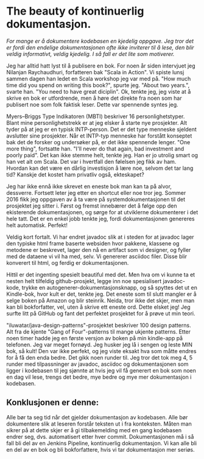 # The beauty of kontinuerlig dokumentasjon.

*For mange er å dokumentere kodebasen en kjedelig oppgave. Jeg tror det er fordi den endelige dokumentasjonen ofte ikke inviterer til å lese, den blir veldig informativt, veldig kjedelig. I så fall er det lite som motiverer.*

Jeg har alltid hatt lyst til å publisere en bok. For noen år siden intervjuet jeg Nilanjan Raychaudhuri, forfatteren bak "Scala in Action". Vi spiste lunsj sammen dagen han ledet en Scala workshop jeg var med på. "How much time did you spend on writing this book?", spurte jeg. "About two years.", svarte han. "You need to have great diciplin". Ok, tenkte jeg, jeg viste at å skrive en bok er utfordrende, men å høre det direkte fra noen som har publisert noe som folk faktisk leser. Dette var spennende syntes jeg. 

Myers–Briggs Type Indikatoren (MBTI) beskriver 16 personlighetstyper. Blant mine personlighetstrekk er at jeg elsker å starte nye prosjekter. Alt tyder på at jeg er en typisk INTP-person. Det er det type menneske sjeldent avslutter sine prosjekter. Når et INTP-typ menneske har forstått konseptet bak det de forsker og undersøker på, er det ikke spennende lenger. "One more thing", fortsatte han. "I'll never do that again, bad investment and poorly paid". Det kan ikke stemme helt, tenkte jeg. Han er jo utrolig smart og han vet alt om Scala. Det var i hvertfall den følelsen jeg fikk av ham. Hvordan kan det være en dårlig investisjon å lære noe, selvom det tar lang tid? Kanskje det kostet ham privatliv også, ekteskapet?

Jeg har ikke ennå ikke skrevet en eneste bok man kan ta på alvor, dessverre. Fortsett leter jeg etter en shortcut eller noe tror jeg. Sommer 2016 fikk jeg oppgaven av å ta være på systemdokumentasjonen til det prosjektet jeg sitter i. Først og fremst innebærer det å følge opp den ekisterende dokumentasjonen, og sørge for at utviklerne dokumenterer i det hele tatt. Det er en enkel jobb tenkte jeg, fordi dokumentasjonen genereres helt automatisk. Perfekt! 

Veldig kort fortalt. Vi har endret javadoc slik at i steden for at javadoc lager den typiske html frame baserte websiden hvor pakkene, klassene og metodene er beskrevet, lager den nå en artifact som vi designer, og fyller med de dataene vi vil ha med, selv. Vi genererer asciidoc filer. Disse blir konverert til html, og ferdig er dokumentasjonen. 

Hittil er det ingenting spesielt beautiful med det. Men hva om vi kunne ta et nesten helt tilfeldig github-prosjekt, legge inn noe spesialisert javadoc-kode, trykke en autogenerer-dokumentasjonsknapp, og så spyttes det ut en Kindle-bok, hvor kult er det, tenkte jeg. Det eneste som til slutt mangler er å selge boken på Amazon og blir steinrik. Neida, tror ikke det skjer, men man kan bli bokforfatter, vel, uten å skrive ett eneste ord. Dette elsket jeg! Jeg surfte litt på GitHub og fant det perfektet prosjektet for å prøve ut min teori.

"iluwatar/java-design-patterns"-prosjektet beskriver 100 design patterns. Alt fra de kjente "Gang of Four"-patterns til mange ukjente patterns. Etter noen timer hadde jeg en første versjon av boken på min kindle-app på telefonen. Jeg var meget fornøyd. Jeg husker jeg lå i sengen og leste MIN bok, så kult! Den var ikke perfekt, og jeg viste eksakt hva som måtte endres for å få den enda bedre. Det gikk noen runder til. Jeg tror det tok meg 4, 5 runder med tilpassninger av javadoc, asciidoc og dokumentasjonen som ligger i kodebasen til jeg sjønnte at hvis jeg vil få generert en bok som noen en dag vil lese, trengs det bedre, mye bedre og mye mer dokumentasjon i kodebasen.

## Konklusjonen er denne:
Alle bør ta seg tid når det gjelder dokumentasjon av kodebasen. Alle bør dokumentere slik at leseren forstår teksten ut i fra konteksten. Måten man sikrer på at dette skjer er å gi tilbakemelding med en gang kodebasen endrer seg, dvs. automatisert etter hver commit. Dokumentasjonen må i så fall bli del av en Jenkins Pipeline, kontinuerlig dokumentasjon. Vi kan alle bli en del av en bok og bli bokforfattere, hvis vi tar dokumentasjon mer seriøs. 
